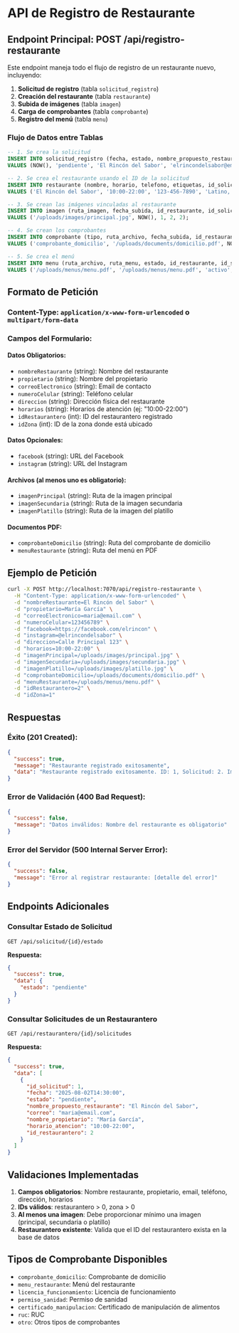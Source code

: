 # API de Registro de Restaurante

## Endpoint Principal: POST /api/registro-restaurante

Este endpoint maneja todo el flujo de registro de un restaurante nuevo, incluyendo:

1. **Solicitud de registro** (tabla `solicitud_registro`)
2. **Creación del restaurante** (tabla `restaurante`)
3. **Subida de imágenes** (tabla `imagen`)
4. **Carga de comprobantes** (tabla `comprobante`)
5. **Registro del menú** (tabla `menu`)

### Flujo de Datos entre Tablas

```sql
-- 1. Se crea la solicitud
INSERT INTO solicitud_registro (fecha, estado, nombre_propuesto_restaurante, correo, nombre_propietario, horario_atencion, id_restaurantero) 
VALUES (NOW(), 'pendiente', 'El Rincón del Sabor', 'elrincondelsabor@email.com', 'María García', '10:00-22:00', 2);

-- 2. Se crea el restaurante usando el ID de la solicitud
INSERT INTO restaurante (nombre, horario, telefono, etiquetas, id_solicitud, id_restaurantero, id_zona) 
VALUES ('El Rincón del Sabor', '10:00-22:00', '123-456-7890', 'Latino, Vegetariano', LAST_INSERT_ID(), 2, 1);

-- 3. Se crean las imágenes vinculadas al restaurante
INSERT INTO imagen (ruta_imagen, fecha_subida, id_restaurante, id_solicitud, id_restaurantero) 
VALUES ('/uploads/images/principal.jpg', NOW(), 1, 2, 2);

-- 4. Se crean los comprobantes
INSERT INTO comprobante (tipo, ruta_archivo, fecha_subida, id_restaurante, id_solicitud, id_restaurantero, id_zona) 
VALUES ('comprobante_domicilio', '/uploads/documents/domicilio.pdf', NOW(), 1, 2, 2, 1);

-- 5. Se crea el menú
INSERT INTO menu (ruta_archivo, ruta_menu, estado, id_restaurante, id_solicitud, id_restaurantero) 
VALUES ('/uploads/menus/menu.pdf', '/uploads/menus/menu.pdf', 'activo', 1, 2, 2);
```

## Formato de Petición

### Content-Type: `application/x-www-form-urlencoded` o `multipart/form-data`

### Campos del Formulario:

#### Datos Obligatorios:
- `nombreRestaurante` (string): Nombre del restaurante
- `propietario` (string): Nombre del propietario 
- `correoElectronico` (string): Email de contacto
- `numeroCelular` (string): Teléfono celular
- `direccion` (string): Dirección física del restaurante
- `horarios` (string): Horarios de atención (ej: "10:00-22:00")
- `idRestaurantero` (int): ID del restaurantero registrado
- `idZona` (int): ID de la zona donde está ubicado

#### Datos Opcionales:
- `facebook` (string): URL del Facebook
- `instagram` (string): URL del Instagram

#### Archivos (al menos uno es obligatorio):
- `imagenPrincipal` (string): Ruta de la imagen principal
- `imagenSecundaria` (string): Ruta de la imagen secundaria  
- `imagenPlatillo` (string): Ruta de la imagen del platillo

#### Documentos PDF:
- `comprobanteDomicilio` (string): Ruta del comprobante de domicilio
- `menuRestaurante` (string): Ruta del menú en PDF

## Ejemplo de Petición

```bash
curl -X POST http://localhost:7070/api/registro-restaurante \
  -H "Content-Type: application/x-www-form-urlencoded" \
  -d "nombreRestaurante=El Rincón del Sabor" \
  -d "propietario=María García" \
  -d "correoElectronico=maria@email.com" \
  -d "numeroCelular=123456789" \
  -d "facebook=https://facebook.com/elrincon" \
  -d "instagram=@elrincondelsabor" \
  -d "direccion=Calle Principal 123" \
  -d "horarios=10:00-22:00" \
  -d "imagenPrincipal=/uploads/images/principal.jpg" \
  -d "imagenSecundaria=/uploads/images/secundaria.jpg" \
  -d "imagenPlatillo=/uploads/images/platillo.jpg" \
  -d "comprobanteDomicilio=/uploads/documents/domicilio.pdf" \
  -d "menuRestaurante=/uploads/menus/menu.pdf" \
  -d "idRestaurantero=2" \
  -d "idZona=1"
```

## Respuestas

### Éxito (201 Created):
```json
{
  "success": true,
  "message": "Restaurante registrado exitosamente",
  "data": "Restaurante registrado exitosamente. ID: 1, Solicitud: 2. Imágenes: Principal, Secundaria, Platillo, Comprobantes: Domicilio, Menú: Menú creado"
}
```

### Error de Validación (400 Bad Request):
```json
{
  "success": false,
  "message": "Datos inválidos: Nombre del restaurante es obligatorio"
}
```

### Error del Servidor (500 Internal Server Error):
```json
{
  "success": false,
  "message": "Error al registrar restaurante: [detalle del error]"
}
```

## Endpoints Adicionales

### Consultar Estado de Solicitud
```http
GET /api/solicitud/{id}/estado
```

**Respuesta:**
```json
{
  "success": true,
  "data": {
    "estado": "pendiente"
  }
}
```

### Consultar Solicitudes de un Restaurantero
```http
GET /api/restaurantero/{id}/solicitudes
```

**Respuesta:**
```json
{
  "success": true,
  "data": [
    {
      "id_solicitud": 1,
      "fecha": "2025-08-02T14:30:00",
      "estado": "pendiente",
      "nombre_propuesto_restaurante": "El Rincón del Sabor",
      "correo": "maria@email.com",
      "nombre_propietario": "María García",
      "horario_atencion": "10:00-22:00",
      "id_restaurantero": 2
    }
  ]
}
```

## Validaciones Implementadas

1. **Campos obligatorios**: Nombre restaurante, propietario, email, teléfono, dirección, horarios
2. **IDs válidos**: restaurantero > 0, zona > 0
3. **Al menos una imagen**: Debe proporcionar mínimo una imagen (principal, secundaria o platillo)
4. **Restaurantero existente**: Valida que el ID del restaurantero exista en la base de datos

## Tipos de Comprobante Disponibles

- `comprobante_domicilio`: Comprobante de domicilio
- `menu_restaurante`: Menú del restaurante  
- `licencia_funcionamiento`: Licencia de funcionamiento
- `permiso_sanidad`: Permiso de sanidad
- `certificado_manipulacion`: Certificado de manipulación de alimentos
- `ruc`: RUC
- `otro`: Otros tipos de comprobantes
